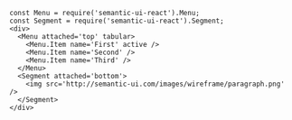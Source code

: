     const Menu = require('semantic-ui-react').Menu;
    const Segment = require('semantic-ui-react').Segment;
    <div>
      <Menu attached='top' tabular>
        <Menu.Item name='First' active />
        <Menu.Item name='Second' />
        <Menu.Item name='Third' />
      </Menu>
      <Segment attached='bottom'>
        <img src='http://semantic-ui.com/images/wireframe/paragraph.png' />
      </Segment>
    </div>
